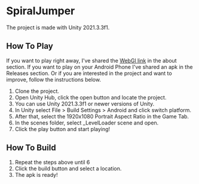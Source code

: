 # SpiralJumper
 
The project is made with Unity 2021.3.3f1. 

## How To Play
If you want to play right away, I've shared the [WebGl link](https://metinyildiran.itch.io/spiral-jumper) in the about section. If you want to play on your Android Phone I've shared an apk in the Releases section. Or if you are interested in the project and want to improve, follow the instructions below.

1. Clone the project.
2. Open Unity Hub, click the open button and locate the project.
3. You can use Unity 2021.3.3f1 or newer versions of Unity.
4. In Unity select File > Build Settings > Android and click switch platform.
5. After that, select the 1920x1080 Portrait Aspect Ratio in the Game Tab.
6. In the scenes folder, select _LevelLoader scene and open.
7. Click the play button and start playing!

## How To Build
1. Repeat the steps above until 6
2. Click the build button and select a location.
3. The apk is ready!
